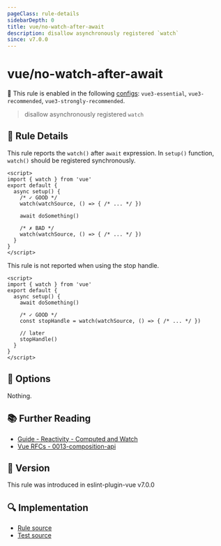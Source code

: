 ```yaml
---
pageClass: rule-details
sidebarDepth: 0
title: vue/no-watch-after-await
description: disallow asynchronously registered `watch`
since: v7.0.0
---
```

# vue/no-watch-after-await

💼 This rule is enabled in the following [configs](https://eslint.vuejs.org/user-guide/#bundle-configurations): `vue3-essential`, `vue3-recommended`, `vue3-strongly-recommended`.

<!-- end auto-generated rule header -->

> disallow asynchronously registered `watch`

## :book: Rule Details

This rule reports the `watch()` after `await` expression.
In `setup()` function, `watch()` should be registered synchronously.

<eslint-code-block :rules="{'vue/no-watch-after-await': ['error']}">

```vue
<script>
import { watch } from 'vue'
export default {
  async setup() {
    /* ✓ GOOD */
    watch(watchSource, () => { /* ... */ })

    await doSomething()

    /* ✗ BAD */
    watch(watchSource, () => { /* ... */ })
  }
}
</script>
```

</eslint-code-block>

This rule is not reported when using the stop handle.

<eslint-code-block :rules="{'vue/no-watch-after-await': ['error']}">

```vue
<script>
import { watch } from 'vue'
export default {
  async setup() {
    await doSomething()

    /* ✓ GOOD */
    const stopHandle = watch(watchSource, () => { /* ... */ })

    // later
    stopHandle()
  }
}
</script>
```

</eslint-code-block>

## :wrench: Options

Nothing.

## :books: Further Reading

- [Guide - Reactivity - Computed and Watch](https://v3.vuejs.org/guide/reactivity-computed-watchers.html)
- [Vue RFCs - 0013-composition-api](https://github.com/vuejs/rfcs/blob/master/active-rfcs/0013-composition-api.md)

## :rocket: Version

This rule was introduced in eslint-plugin-vue v7.0.0

## :mag: Implementation

- [Rule source](https://github.com/vuejs/eslint-plugin-vue/blob/master/lib/rules/no-watch-after-await.js)
- [Test source](https://github.com/vuejs/eslint-plugin-vue/blob/master/tests/lib/rules/no-watch-after-await.js)
